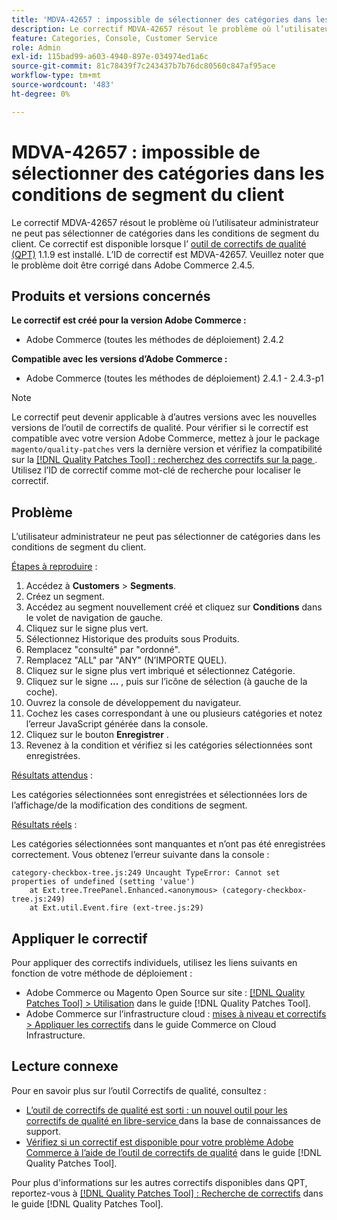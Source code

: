 ```yaml
---
title: 'MDVA-42657 : impossible de sélectionner des catégories dans les conditions de segment du client'
description: Le correctif MDVA-42657 résout le problème où l’utilisateur administrateur ne peut pas sélectionner de catégories dans les conditions de segment du client. Ce correctif est disponible lorsque l’[outil de correctifs de qualité (QPT)](https://experienceleague.adobe.com/en/docs/commerce-knowledge-base/kb/announcements/commerce-announcements/magento-quality-patches-released-new-tool-to-self-serve-quality-patches) 1.1.9 est installé. L’ID de correctif est MDVA-42657. Veuillez noter que le problème doit être corrigé dans Adobe Commerce 2.4.5.
feature: Categories, Console, Customer Service
role: Admin
exl-id: 115bad99-a603-4940-897e-034974ed1a6c
source-git-commit: 81c78439f7c243437b7b76dc80560c847af95ace
workflow-type: tm+mt
source-wordcount: '483'
ht-degree: 0%

---
```


# MDVA-42657 : impossible de sélectionner des catégories dans les conditions de segment du client

Le correctif MDVA-42657 résout le problème où l’utilisateur administrateur ne peut pas sélectionner de catégories dans les conditions de segment du client. Ce correctif est disponible lorsque l’ [outil de correctifs de qualité (QPT)](https://experienceleague.adobe.com/en/docs/commerce-knowledge-base/kb/announcements/commerce-announcements/magento-quality-patches-released-new-tool-to-self-serve-quality-patches) 1.1.9 est installé. L’ID de correctif est MDVA-42657. Veuillez noter que le problème doit être corrigé dans Adobe Commerce 2.4.5.

## Produits et versions concernés

**Le correctif est créé pour la version Adobe Commerce :**

* Adobe Commerce (toutes les méthodes de déploiement) 2.4.2

**Compatible avec les versions d’Adobe Commerce :**

* Adobe Commerce (toutes les méthodes de déploiement) 2.4.1 - 2.4.3-p1

>[!NOTE]
>
>Le correctif peut devenir applicable à d’autres versions avec les nouvelles versions de l’outil de correctifs de qualité. Pour vérifier si le correctif est compatible avec votre version Adobe Commerce, mettez à jour le package `magento/quality-patches` vers la dernière version et vérifiez la compatibilité sur la [[!DNL Quality Patches Tool] : recherchez des correctifs sur la page ](https://experienceleague.adobe.com/en/docs/commerce-knowledge-base/kb/announcements/commerce-announcements/magento-quality-patches-released-new-tool-to-self-serve-quality-patches). Utilisez l’ID de correctif comme mot-clé de recherche pour localiser le correctif.

## Problème

L’utilisateur administrateur ne peut pas sélectionner de catégories dans les conditions de segment du client.

<u>Étapes à reproduire</u> :

1. Accédez à **Customers** > **Segments**.
1. Créez un segment.
1. Accédez au segment nouvellement créé et cliquez sur **Conditions** dans le volet de navigation de gauche.
1. Cliquez sur le signe plus vert.
1. Sélectionnez Historique des produits sous Produits.
1. Remplacez &quot;consulté&quot; par &quot;ordonné&quot;.
1. Remplacez &quot;ALL&quot; par &quot;ANY&quot; (N’IMPORTE QUEL).
1. Cliquez sur le signe plus vert imbriqué et sélectionnez Catégorie.
1. Cliquez sur le signe **...** , puis sur l’icône de sélection (à gauche de la coche).
1. Ouvrez la console de développement du navigateur.
1. Cochez les cases correspondant à une ou plusieurs catégories et notez l’erreur JavaScript générée dans la console.
1. Cliquez sur le bouton **Enregistrer** .
1. Revenez à la condition et vérifiez si les catégories sélectionnées sont enregistrées.

<u>Résultats attendus</u> :

Les catégories sélectionnées sont enregistrées et sélectionnées lors de l’affichage/de la modification des conditions de segment.

<u>Résultats réels</u> :

Les catégories sélectionnées sont manquantes et n’ont pas été enregistrées correctement. Vous obtenez l’erreur suivante dans la console :

```
category-checkbox-tree.js:249 Uncaught TypeError: Cannot set properties of undefined (setting 'value')
    at Ext.tree.TreePanel.Enhanced.<anonymous> (category-checkbox-tree.js:249)
    at Ext.util.Event.fire (ext-tree.js:29)
```

## Appliquer le correctif

Pour appliquer des correctifs individuels, utilisez les liens suivants en fonction de votre méthode de déploiement :

* Adobe Commerce ou Magento Open Source sur site : [[!DNL Quality Patches Tool] > Utilisation](/help/tools/quality-patches-tool/usage.md) dans le guide [!DNL Quality Patches Tool].
* Adobe Commerce sur l’infrastructure cloud : [mises à niveau et correctifs > Appliquer les correctifs](https://experienceleague.adobe.com/docs/commerce-cloud-service/user-guide/develop/upgrade/apply-patches.html) dans le guide Commerce on Cloud Infrastructure.

## Lecture connexe

Pour en savoir plus sur l’outil Correctifs de qualité, consultez :

* [ L’outil de correctifs de qualité est sorti : un nouvel outil pour les correctifs de qualité en libre-service ](https://experienceleague.adobe.com/en/docs/commerce-knowledge-base/kb/announcements/commerce-announcements/magento-quality-patches-released-new-tool-to-self-serve-quality-patches) dans la base de connaissances de support.
* [Vérifiez si un correctif est disponible pour votre problème Adobe Commerce à l’aide de l’outil de correctifs de qualité](/help/tools/quality-patches-tool/patches-available-in-qpt/check-patch-for-magento-issue-with-magento-quality-patches.md) dans le guide [!DNL Quality Patches Tool].

Pour plus d&#39;informations sur les autres correctifs disponibles dans QPT, reportez-vous à [[!DNL Quality Patches Tool] : Recherche de correctifs](https://experienceleague.adobe.com/tools/commerce-quality-patches/index.html) dans le guide [!DNL Quality Patches Tool].
